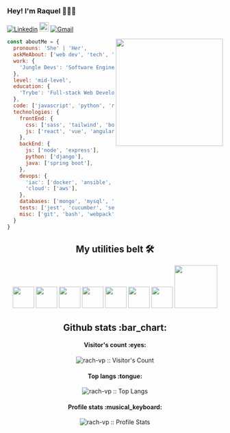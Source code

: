 ### Hey! I'm Raquel 👋:woman_technologist:

<!--
Here are some ideas to get you started:

- 🔭 I’m currently studying Full-stack Web Development at Trybe
- 🌱 I’m currently learning React, VueJS and NodeJS
- 👯 I’m looking to collaborate on ...
- 🤔 I’m looking for help with ...
- 💬 Ask me about ...
- 📫 How to reach me: ...
- 😄 Pronouns: ...
- ⚡ Fun fact: ...
-->
[![Linkedin](https://img.shields.io/badge/-LinkedIn-blue?style=flat&logo=Linkedin&logoColor=white)](https://www.linkedin.com/in/raquel-pican%C3%A7o-384736107/)
[<img src="https://img.shields.io/github/followers/rach-vp?label=follow&style=social" height="22" title="Follow me" />](https://github.com/rach-vp)
[![Gmail](https://img.shields.io/badge/-Gmail-c14438?style=flat&logo=Gmail&logoColor=white)](mailto:picanco.raquel@gmail.com)

<img align= "right" width= "250" src= "https://pa1.narvii.com/6580/8098c6e9207376889eeb0532d9f5a0723c4d73f5_hq.gif"/>

```javascript
const aboutMe = {
  pronouns: 'She' | 'Her',
  askMeAbout: ['web dev', 'tech', 'trading', 'games', 'math'],
  work: {
    'Jungle Devs': 'Software Engineer Associate',
  },
  level: 'mid-level',
  education: {
    'Trybe': 'Full-stack Web Development',
  },
  code: ['javascript', 'python', 'ruby'],
  technologies: {
    frontEnd: {
      css: ['sass', 'tailwind', 'bootstrap'],
      js: ['react', 'vue', 'angular'],
    },
    backEnd: {
      js: ['node', 'express'],
      python: ['django'],
      java: ['spring boot'],
    },
    devops: {
      'iac': ['docker', 'ansible', 'vagrant'],
      'cloud': ['aws'],
    },
    databases: ['mongo', 'mysql', 'postgresql'],
    tests: ['jest', 'cucumber', 'selenium', 'capybara', 'rtl', 'mocha', 'chai', 'sinon', 'pytest', 'junit'],
    misc: ['git', 'bash', 'webpack', 'mql5', 'pinescript'],
  }
}
```

<h2 align="center">My utilities belt 🛠️</h2>

<div align="center">
  <img src="https://media.giphy.com/media/fsEaZldNC8A1PJ3mwp/giphy.gif" width="50">
  <img src="https://media3.giphy.com/media/ln7z2eWriiQAllfVcn/200w.webp" width="50">
  <img src="https://i.giphy.com/media/LMt9638dO8dftAjtco/200.webp"   width="50">
  <img src="https://i.giphy.com/media/eNAsjO55tPbgaor7ma/200w.webp" width="50">
  <img src="https://media.giphy.com/media/VgGthkhUvGgOit7Y9i/giphy.gif" width="50">
  <img src="https://i.giphy.com/media/IdyAQJVN2kVPNUrojM/200.webp" width="50">
  <img src="https://media3.giphy.com/media/kdFc8fubgS31b8DsVu/giphy.webp" width="50">
  <img src="https://media.giphy.com/media/kH1DBkPNyZPOk0BxrM/giphy.gif" width="100">
</div>

<h2 align="center">Github stats :bar_chart:</h2>

<h4 align="center">Visitor's count :eyes:</h4>

<p align="center"><img src="https://profile-counter.glitch.me/{rach-vp}/count.svg" alt="rach-vp :: Visitor's Count" /></p>

<h4 align="center">Top langs :tongue:</h4>

<p align="center"><img src="https://github-readme-stats.vercel.app/api/top-langs/?username=rach-vp&langs_count=10&theme=tokyonight&layout=compact" alt="rach-vp :: Top Langs" /></p>

<h4 align="center">Profile stats :musical_keyboard:</h4>

<p align="center"><img src="https://github-readme-stats.vercel.app/api?username=rach-vp&show_icons=true&theme=tokyonight" alt="rach-vp :: Profile Stats" /></p>
